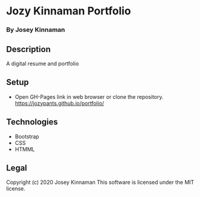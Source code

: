 # Jozy Kinnaman Portfolio
### By Josey Kinnaman
## Description
A digital resume and portfolio
## Setup
* Open GH-Pages link in web browser or clone the repository. 
https://jozypants.github.io/portfolio/
## Technologies 
* Bootstrap
* CSS
* HTMML

## Legal
Copyright (c) 2020 Josey Kinnaman
This software is licensed under the MIT license.
